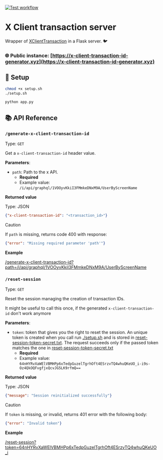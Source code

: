 [![Test workflow](https://github.com/Teskann/x-client-transaction-id-generator/actions/workflows/tests.yml/badge.svg)](https://github.com/Teskann/x-client-transaction-id-generator/actions/workflows/tests.yml)

# X Client transaction server

Wrapper of [XClientTransaction](https://github.com/iSarabjitDhiman/XClientTransaction/) in a Flask server. 🐦

### 🌐 Public instance: [https://x-client-transaction-id-generator.xyz](https://x-client-transaction-id-generator.xyz)

## 🔧 Setup

```bash
chmod +x setup.sh
./setup.sh
```

```bash
python app.py
```

## 📚 API Reference

### `/generate-x-client-transaction-id`

Type: `GET`

Get a `x-client-transaction-id` header value.

**Parameters**:

- `path`: Path to the x API.
  - **Required**
  - Example value: `/i/api/graphql/1VOOyvKkiI3FMmkeDNxM9A/UserByScreenName`

**Returned value**

Type: JSON
```json
{"x-client-transaction-id": "<transaction_id>"}
```

> [!CAUTION]
> If `path` is missing, returns code 400 with response:
> ```json
> {"error": "Missing required parameter 'path'"}
> ```

**Example**

[/generate-x-client-transaction-id?path=/i/api/graphql/1VOOyvKkiI3FMmkeDNxM9A/UserByScreenName](https://x-client-transaction-id-generator.xyz/generate-x-client-transaction-id?path=/i/api/graphql/1VOOyvKkiI3FMmkeDNxM9A/UserByScreenName)

### `/reset-session`

Type: `GET`

Reset the session managing the creation of transaction IDs.

It might be useful to call this once, if the generated `x-client-transaction-id` don't work anymore

**Parameters**:

- `token`: token that gives you the right to reset the session.
An unique token is created when you call run [./setup.sh](./setup.sh) and is stored in
[reset-session-token-secret.txt](./reset-session-token-secret.txt).
The request succeeds only if the passed token matches the one in [reset-session-token-secret.txt](./reset-session-token-secret.txt) 
  - **Required**
  - Example value: `64nHYRvXaWElVBMHPp6xTedpGuzelTgrhOft4ESrzvTQ4whuQKeUO_i-i9s-Oz4QkOQFvgfjxQcvJG5LK9rfmQ==`

**Returned value**

Type: JSON

```json
{"message": "Session reinitialized successfully"}
```

> [!CAUTION]
> If `token` is missing, or invalid, returns 401 error with the following body:
> ```json
> {"error": "Invalid token"}
> ```

**Example**

[/reset-session?token=64nHYRvXaWElVBMHPp6xTedpGuzelTgrhOft4ESrzvTQ4whuQKeUO_i](https://x-client-transaction-id-generator.xyz/reset-session?token=64nHYRvXaWElVBMHPp6xTedpGuzelTgrhOft4ESrzvTQ4whuQKeUO_i)
